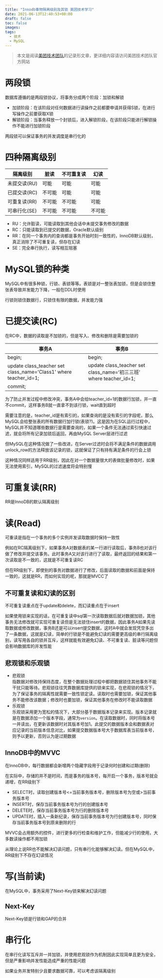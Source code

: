 ```yaml
---
title: "Innodb事物隔离级别及其锁 美团技术学习"
date: 2021-06-13T12:40:53+08:00
draft: false
toc: false
images:
tags: 
  - 技术
  - MySQL
---
```


> 本文是阅读[美团技术团队](https://tech.meituan.com/2014/08/20/innodb-lock.html)的记录形文章，更详细内容请访问美团技术团队官方网站

<!--more-->
# 两段锁
数据库遵循的是两段锁协议，将事务分成两个阶段：加锁和解锁
- 加锁阶段：在该阶段对任何数据进行读操作之前都要申请并获得S锁，在进行写操作之前要获取X锁
- 解锁阶段：当事务释放一个封锁后，进入解锁阶段，在该阶段只能进行解锁操作不能进行加锁阶段

两段锁可以保证事务的并发调度是串行化的

# 四种隔离级别
|  隔离级别   | 脏读 |  不可重复读  |   幻读    |
|  ----  | ----  | ----  | ----  |
| 未提交读(RU) | 可能 | 可能    |   可能    |
| 已提交读(RC) | 不可能 |   可能    |   可能    |
| 可重复读(RR) | 不可能 |   不可能  |   可能    |
| 可串行化(SE) | 不可能 |   不可能  |   不可能  |

- RU：允许脏读，可能读取到其他会话中未提交事务修改的数据
- RC：只能读取到已提交的数据，Oracle默认级别
- RR：在同一个事务内的查询都是事务开始时刻一致性的，InnoDB默认级别，真正消除了不可重复读，但存在幻读
- SE：完全串行执行，读写相互阻塞

# MySQL锁的种类
MySQL中有很多种锁，行锁、表锁等等。表锁是对一整张表加锁，但是会锁住整张表导致并发能力下降，一般在DDL时使用

行锁则锁住数据行，只锁住有限的数据，并发能力强

# 已提交读(RC)
在RC中，数据的读取是不加锁的，但是写入、修改和删除是需要加锁的

|   事务A   |   事务B   |
|   ----    |   ----    |
|   begin;  |   begin;  |
|   update class_teacher set class_name='Class1' where teacher_id=1;|update class_teacher set class_name=‘初三三班’ where teacher_id=1;  |
|   commit; |   |

为了防止并发过程中修改冲突，事务A中会给teacher_id=1的数据行加锁，并一直不commit，这样事务B就一直拿不到该行锁，wait直到超时

需要注意的是，teacher_id是有索引的，如果查询的是没有索引的字段呢，那么MySQL会给整张表的所有数据行加行锁(表锁?)。这是因为在SQL运行过程中，MySQL并不知道哪些数据行是需要查询的，如果一个条件无法通过索引快速过滤，就会将所有记录加锁后返回，再由MySQL Server层进行过滤

但MySQL在这种情况做了一些改进，在Server过滤时会将不满足条件的数据调用unlock_row的方法释放该记录的锁，这就保证了只有持有满足条件的行会上锁

这种情况同样适用于RR级别，因此在对一个数据量很大的表做批量修改时，如果无法使用索引，MySQL的过滤速度将会特别慢

# 可重复读(RR)
RR是InnoDB的默认隔离级别

# 读(Read)
可重读是指在一个事务的多个实例并发读取数据时保持一致性

例如在RC隔离级别下，如果事务A对数据表的某一行进行读取后，事务B也对该行做了修改并提交该事务。此时事务A又对该行进行了读取，最终返回的结果和第一次读取是不一致的，这就是不可重复读RC

但在RR级别下，即使别的事务对数据进行了修改，后面读取的数据和前面是保持一致的，这就是RR，而如何实现的呢，那就是MVCC了

## 不可重复读和幻读的区别
不可重复读重点在于update和delete，而幻读重点在于insert

如果使用锁来实现的话，在可重复读中sql第一次读取数据后就对数据加锁，其他事务无法修改就可实现可重复读但是无法锁住insert的数据，因此事务A如果先读取数据或修改数据，事务B还是可以insert提交数据，这时A中就会发现凭空多出了一条数据，这就是幻读，简单的行锁是不能避免幻读的需要更高级的串行隔离级别，读写用各自的锁并互斥，这样就能有效避免幻读、不可重复读、脏读等问题但会影响数据库的并发性能

## 悲观锁和乐观锁
- 悲观锁  
指数据对修改持保持态度，在整个数据处理过程中都把数据锁住其他事务不能干扰只能等待。悲观锁往往凭靠数据库提供的锁来实现，在悲观锁的情况下，为了保证事务的隔离性就需要一致性锁定读。读取时也需要加锁，保证其他事务不能修改该数据；修改时也要加锁，保证其他事务在修改时不能读取数据
- 乐观锁  
乐观锁采用更为宽松的情况下，大部分基于数据版本记录来实现。版本记录就是在数据添加一个版本字段，通常为`version`。在读取数据时，同时将版本号一并读出，在更新该数据时对其版本号加1。此提交的数据版本会和数据表对应记录的当前版本信息对比，如果提交数据版本号大于数据库表当前版本号，则予以更新，否则认为是过期数据

## InnoDB中的MVVC
在InnoDB中，每行数据都会新增两个隐藏字段用于记录何时创建和过期(删除)

在实际中，存储的并不是时间，而是事务的版本号，每开启一个事务，版本号就会递增，在RR级别下

- SELECT时，读取创建版本号<=当前事务版本号，删除版本号为空或>当前事务版本号
- INSERT时，保存当前事务版本号为行的创建版本号
- DELETE时，保存当前事务版本号为行的删除版本号
- UPDATE时，插入一条新纪录，保存当前事务版本号为行创建版本号，同时保存当前事务版本号到原来删除的行

MVVC会占用额外的控件，进行更多的行检查和维护工作，但能减少行的使用，大多数读操作都不用加锁

从理论上说RR也不能解决幻读问题，只有串行化能够解决幻读。但在MySQL中，RR级别下不存在幻读情况

# 写(当前读)

在MySQL中，事务采用了Next-Key锁来解决幻读问题

## Next-Key
Next-Key锁是行锁和GAP的合并

# 串行化
在串行化读写互斥并一并加锁，并使用悲观锁作为机制因此实现简单且更为安全，但是严重影响并发性能造成严重的性能问题

如果业务并发特别少且要求数据可靠，可以考虑该隔离级别